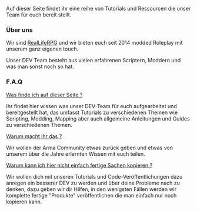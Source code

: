 Auf dieser Seite findet ihr eine reihe von Tutorials und Ressourcen die unser Team für euch bereit stellt.



### Über uns

Wir sind [RealLifeRPG](https://www.realliferpg.de) und wir bieten euch seit 2014 modded Roleplay mit unserem ganz eigenen touch.

Unser DEV Team besteht aus vielen erfahrenen Scriptern, Moddern und was man sonst noch so hat.



### F.A.Q

<u>Was finde ich auf dieser Seite ?</u>

Ihr findet hier wissen was unser DEV-Team für euch aufgearbeitet und bereitgestellt hat, das umfasst Tutorials zu verschiedenen Themen wie Scripting, Modding, Mapping aber auch allgemeine Anleitungen und Guides zu verschiedenen Themen.

<u>Warum macht ihr das ?</u>

Wir wollen der Arma Community etwas zurück geben und etwas von unserem über die Jahre erlernten Wissen mit euch teilen.

<u>Warum kann ich hier nicht einfach fertige Sachen kopieren ?</u>

Wir wollen dich mit unseren Tutorials und Code-Veröffentlichungen dazu anregen ein besserer DEV zu werden und über deine Probleme nach zu denken, dazu geben wir dir Hilfen, in den wenigsten Fällen werden wir komplette fertige "Produkte" veröffentlichen die man einfach nur noch kopieren kann.